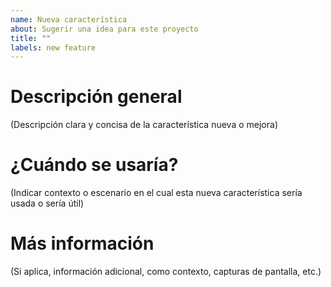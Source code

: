 ```yaml
---
name: Nueva característica
about: Sugerir una idea para este proyecto
title: ""
labels: new feature
---
```


# Descripción general
(Descripción clara y concisa de la característica nueva o mejora)

# ¿Cuándo se usaría?
(Indicar contexto o escenario en el cual esta nueva característica sería usada o sería útil)

# Más información
(Si aplica, información adicional, como contexto, capturas de pantalla, etc.)
